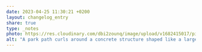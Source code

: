 ```yaml
---
date: 2023-04-25 11:30:21 +0200
layout: changelog_entry
share: true
type: _notes
photo: https://res.cloudinary.com/dbi2zounq/image/upload/v1682415017/pijoz99fz1nmmfwmx5dc.jpg
alt: "A park path curls around a concrete structure shaped like a large hockey puck. It says 'u, nu!'"
---
```


